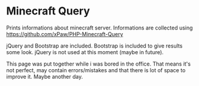 Minecraft Query
===============

Prints informations about minecraft server.
Informations are collected using https://github.com/xPaw/PHP-Minecraft-Query

jQuery and Bootstrap are included. Bootstrap is included to give results some look. jQuery is not used at this moment (maybe in future).

This page was put together while i was bored in the office. That means it's not perfect, may contain errors/mistakes and that there is lot of space to improve it. Maybe another day.
